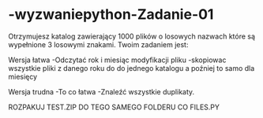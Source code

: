 # -wyzwaniepython-Zadanie-01


Otrzymujesz katalog zawierający 1000 plików o losowych nazwach które są wypełnione 3 losowymi znakami. Twoim zadaniem jest:

Wersja łatwa
-Odczytać rok i miesiąc modyfikacji pliku
-skopiowac wszystkie pliki z danego roku do do jednego katalogu a poźniej to samo dla miesięcy

Wersja trudna 
-To co łatwa
-Znaleźć wszystkie duplikaty.


ROZPAKUJ TEST.ZIP DO TEGO SAMEGO FOLDERU CO FILES.PY
